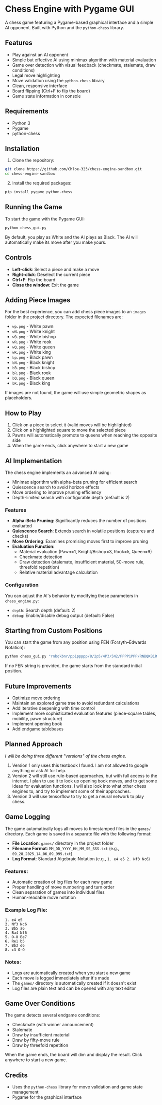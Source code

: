 # Chess Engine with Pygame GUI

A chess game featuring a Pygame-based graphical interface and a simple AI opponent. Built with Python and the `python-chess` library.

## Features
- Play against an AI opponent
- Simple but effective AI using minimax algorithm with material evaluation
- Game over detection with visual feedback (checkmate, stalemate, draw conditions)
- Legal move highlighting
- Move validation using the `python-chess` library
- Clean, responsive interface
- Board flipping (Ctrl+F to flip the board)
- Game state information in console

## Requirements
- Python 3
- Pygame
- python-chess

## Installation

1. Clone the repository:
```bash
git clone https://github.com/Chloe-323/chess-engine-sandbox.git
cd chess-engine-sandbox
```

2. Install the required packages:
```bash
pip install pygame python-chess
```

## Running the Game

To start the game with the Pygame GUI:
```bash
python chess_gui.py
```

By default, you play as White and the AI plays as Black. The AI will automatically make its move after you make yours.

## Controls
- **Left-click**: Select a piece and make a move
- **Right-click**: Deselect the current piece
- **Ctrl+F**: Flip the board
- **Close the window**: Exit the game

## Adding Piece Images
For the best experience, you can add chess piece images to an `images` folder in the project directory. The expected filenames are:
- `wp.png` - White pawn
- `wN.png` - White knight
- `wB.png` - White bishop
- `wR.png` - White rook
- `wQ.png` - White queen
- `wK.png` - White king
- `bp.png` - Black pawn
- `bN.png` - Black knight
- `bB.png` - Black bishop
- `bR.png` - Black rook
- `bQ.png` - Black queen
- `bK.png` - Black king

If images are not found, the game will use simple geometric shapes as placeholders.

## How to Play
1. Click on a piece to select it (valid moves will be highlighted)
2. Click on a highlighted square to move the selected piece
3. Pawns will automatically promote to queens when reaching the opposite side
4. When the game ends, click anywhere to start a new game

## AI Implementation

The chess engine implements an advanced AI using:
- Minimax algorithm with alpha-beta pruning for efficient search
- Quiescence search to avoid horizon effects
- Move ordering to improve pruning efficiency
- Depth-limited search with configurable depth (default is 2)

### Features
- **Alpha-Beta Pruning**: Significantly reduces the number of positions evaluated
- **Quiescence Search**: Extends search in volatile positions (captures and checks)
- **Move Ordering**: Examines promising moves first to improve pruning
- **Evaluation Function**:
  - Material evaluation (Pawn=1, Knight/Bishop=3, Rook=5, Queen=9)
  - Checkmate detection
  - Draw detection (stalemate, insufficient material, 50-move rule, threefold repetition)
  - Relative material advantage calculation

### Configuration
You can adjust the AI's behavior by modifying these parameters in `chess_engine.py`:
- `depth`: Search depth (default: 2)
- `debug`: Enable/disable debug output (default: False)

## Starting from Custom Positions

You can start the game from any position using FEN (Forsyth–Edwards Notation):

```bash
python chess_gui.py "rnbqkbnr/pp1ppppp/8/2p5/4P3/5N2/PPPP1PPP/RNBQKB1R b KQkq - 1 2"
```

If no FEN string is provided, the game starts from the standard initial position.

## Future Improvements
- Optimize move ordering
- Maintain an explored game tree to avoid redundant calculations
- Add iterative deepening with time control
- Implement more sophisticated evaluation features (piece-square tables, mobility, pawn structure)
- Implement opening book
- Add endgame tablebases

## Planned Approach
*I will be doing three different "versions" of the chess engine.* 
1. Version 1 only uses this textbook I found. I am not allowed to google anything or ask AI for help.
2. Version 2 will still use rule-based approaches, but with full access to the internet. I plan to use it to look up opening book moves, and to get some ideas for evaluation functions. I will also look into what other chess engines to, and try to implement some of their approaches.
3. Version 3 will use tensorflow to try to get a neural network to play chess.

## Game Logging

The game automatically logs all moves to timestamped files in the `games/` directory. Each game is saved in a separate file with the following format:

- **File Location**: `games/` directory in the project folder
- **Filename Format**: `MM_DD_YYYY_HH_MM_SS_SSS.txt` (e.g., `09_28_2025_14_06_09_999.txt`)
- **Log Format**: Standard Algebraic Notation (e.g., `1. e4 e5 2. Nf3 Nc6`)

### Features:
- Automatic creation of log files for each new game
- Proper handling of move numbering and turn order
- Clean separation of games into individual files
- Human-readable move notation

### Example Log File:
```
1. e4 e5
2. Nf3 Nc6
3. Bb5 a6
4. Ba4 Nf6
5. O-O Be7
6. Re1 b5
7. Bb3 d6
8. c3 O-O
```

### Notes:
- Logs are automatically created when you start a new game
- Each move is logged immediately after it's made
- The `games/` directory is automatically created if it doesn't exist
- Log files are plain text and can be opened with any text editor

## Game Over Conditions
The game detects several endgame conditions:
- Checkmate (with winner announcement)
- Stalemate
- Draw by insufficient material
- Draw by fifty-move rule
- Draw by threefold repetition

When the game ends, the board will dim and display the result. Click anywhere to start a new game.

## Credits
- Uses the `python-chess` library for move validation and game state management
- Pygame for the graphical interface
